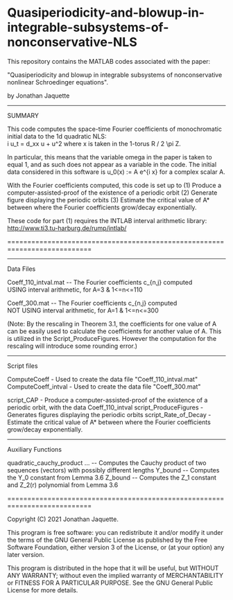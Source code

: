 # Quasiperiodicity-and-blowup-in-integrable-subsystems-of-nonconservative-NLS
This repository contains the MATLAB codes associated with the paper: 

"Quasiperiodicity and blowup in integrable subsystems 
of nonconservative nonlinear Schroedinger equations".

by Jonathan Jaquette
___________________________________________________________________________
SUMMARY

This code computes the space-time Fourier coefficients of monochromatic 
initial data to the 1d quadratic NLS:   
    i u_t = d_xx u + u^2
where x is taken in the 1-torus R / 2 \pi Z. 

In particular, this means that the variable omega in the paper is taken to 
equal 1, and as such does not appear as a variable in the code. 
The initial data considered in this software is 
    u_0(x) := A e^{i x}
for a complex scalar A. 

With the Fourier coefficients computed, this code is set up to 
(1) Produce a computer-assisted-proof of the existence of a periodic orbit
(2) Generate figure displaying the periodic orbits
(3) Estimate the critical value of A* between where the Fourier 
    coefficients grow/decay exponentially. 

These code for part (1) requires the INTLAB interval arithmetic library: 
http://www.ti3.tu-harburg.de/rump/intlab/

===========================================================================

_ _ _ _ _ _ _ _ _ _ _ _ _ _ _ _ _ _ _ _ _ _ _ _ _ _ _ _ _ _ _ _ _ _ _ _ _ _
Data Files 

Coeff_110_intval.mat    -- The Fourier coefficients c_{n,j} computed  
                            USING interval arithmetic, 
                            for A=3 & 1<=n<=110

Coeff_300.mat           -- The Fourier coefficients c_{n,j} computed  
                            NOT USING interval arithmetic, 
                            for A=1 & 1<=n<=300

(Note: By the rescaling in Theorem 3.1, the coefficients for one value of A 
can be easily used to calculate the coefficients for another value of A. 
This is utilized in the Script_ProduceFigures. However the computation for 
the rescaling will introduce some rounding error.)

_ _ _ _ _ _ _ _ _ _ _ _ _ _ _ _ _ _ _ _ _ _ _ _ _ _ _ _ _ _ _ _ _ _ _ _ _ _
Script files

ComputeCoeff        - Used to create the data file "Coeff_110_intval.mat"
ComputeCoeff_intval - Used to create the data file "Coeff_300.mat"


script_CAP            - Produce a computer-assisted-proof of the existence
                        of a periodic orbit, with the data Coeff_110_intval
script_ProduceFigures - Generates figures displaying the periodic orbits
script_Rate_of_Decay  - Estimate the critical value of A* between where the
                        Fourier coefficients grow/decay exponentially.

_ _ _ _ _ _ _ _ _ _ _ _ _ _ _ _ _ _ _ _ _ _ _ _ _ _ _ _ _ _ _ _ _ _ _ _ _ _
Auxiliary Functions 

quadratic_cauchy_product ... 
        -- Computes the Cauchy product of two sequences (vectors) with 
            possibly different lengths
Y_bound -- Computes the Y_0 constant from Lemma 3.6
Z_bound -- Computes the Z_1 constant and Z_2(r) polynomial from Lemma 3.6


===========================================================================

Copyright (C) 2021  Jonathan Jaquette.

This program is free software: you can redistribute it and/or modify it
under the terms of the GNU General Public License as published by
the Free Software Foundation, either version 3 of the License, or
(at your option) any later version.

This program is distributed in the hope that it will be useful, but
WITHOUT ANY WARRANTY; without even the implied warranty of
MERCHANTABILITY or FITNESS FOR A PARTICULAR PURPOSE.  See the
GNU General Public License for more details.
